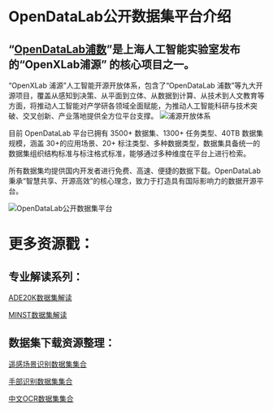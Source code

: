 # OpenDataLab公开数据集平台介绍
## “[OpenDataLab浦数](https://opendatalab.com/)”是上海人工智能实验室发布的“OpenXLab浦源” 的核心项目之一。

“OpenXLab 浦源”人工智能开源开放体系，包含了“OpenDataLab 浦数”等九大开源项目，覆盖从感知到决策、从平面到立体、从数据到计算、从技术到人文教育等方面，将推动人工智能对产学研各领域全面赋能，为推动人工智能科研与技术突破、交叉创新、产业落地提供全方位平台支撑。
![浦源开放体系](https://mmbiz.qpic.cn/mmbiz_png/7yjDpC9UfD7ViaLWVRvic3vEhu3bG6ssbtak0hIoUicBBqNYFf57epBd4M6SwKYT6EJ9v2sVyibzG0y7DNeEDYcDCA/640?wx_fmt=png&wxfrom=5&wx_lazy=1&wx_co=1)

目前 OpenDataLab 平台已拥有 3500+ 数据集、1300+ 任务类型、40TB 数据集规模，涵盖 30+的应用场景、20+ 标注类型、多种数据类型，数据集具备统一的数据集组织结构标准与标注格式标准，能够通过多种维度在平台上进行检索。

所有数据集均提供国内开发者进行免费、高速、便捷的数据下载。OpenDataLab 秉承“智慧共享、开源高效”的核心理念，致力于打造具有国际影响力的数据开源平台。

![OpenDataLab公开数据集平台](https://mmbiz.qpic.cn/mmbiz_png/7yjDpC9UfD7ViaLWVRvic3vEhu3bG6ssbt8KNmhKXxs80y3ou5nI7L82EQsqcjkhueDRB7NzHdTef67BiaRNHictNA/640?wx_fmt=png&wxfrom=5&wx_lazy=1&wx_co=1)

# 更多资源戳：

## 专业解读系列：
[ADE20K数据集解读](https://github.com/opendatalab/datasets/blob/main/%E8%A7%A3%E8%AF%BB-ADE20K.md)

[MINST数据集解读](https://github.com/opendatalab/datasets/blob/main/%E8%A7%A3%E8%AF%BB-MINST.md)


## 数据集下载资源整理：

[遥感场景识别数据集集合](https://github.com/opendatalab/datasets/blob/main/%E6%B1%87%E6%80%BB-%E9%81%A5%E6%84%9F%E5%9C%BA%E6%99%AF%E8%AF%86%E5%88%AB%E6%95%B0%E6%8D%AE%E9%9B%86.md)

[手部识别数据集集合](https://github.com/opendatalab/datasets/blob/main/%E6%B1%87%E6%80%BB-%E6%89%8B%E9%83%A8%E8%AF%86%E5%88%AB%E6%95%B0%E6%8D%AE%E9%9B%86.md)

[中文OCR数据集集合](https://github.com/opendatalab/datasets/blob/main/%E6%B1%87%E6%80%BB-%E4%B8%AD%E6%96%87OCR%E6%95%B0%E6%8D%AE%E9%9B%86.md)

